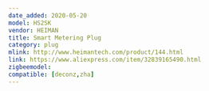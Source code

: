```yaml
---
date_added: 2020-05-20
model: HS2SK
vendor: HEIMAN
title: Smart Metering Plug
category: plug
mlink: http://www.heimantech.com/product/144.html
link: https://www.aliexpress.com/item/32839165490.html
zigbeemodel: 
compatible: [deconz,zha]
---
```

